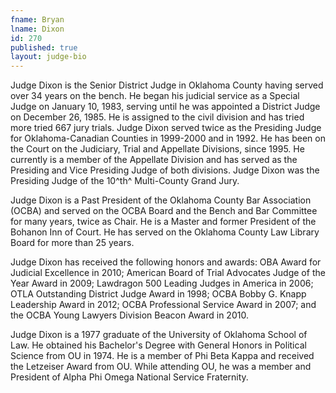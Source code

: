 ```yaml
---
fname: Bryan
lname: Dixon
id: 270
published: true
layout: judge-bio
---
```

Judge Dixon is the Senior District Judge in Oklahoma County having
served over 34 years on the bench. He began his judicial service as a
Special Judge on January 10, 1983, serving until he was appointed a
District Judge on December 26, 1985. He is assigned to the civil
division and has tried more tried 667 jury trials. Judge Dixon served
twice as the Presiding Judge for Oklahoma-Canadian Counties in 1999-2000
and in 1992. He has been on the Court on the Judiciary, Trial and
Appellate Divisions, since 1995. He currently is a member of the
Appellate Division and has served as the Presiding and Vice Presiding
Judge of both divisions. Judge Dixon was the Presiding Judge of the
10^th^ Multi-County Grand Jury.

Judge Dixon is a Past President of the Oklahoma County Bar Association
(OCBA) and served on the OCBA Board and the Bench and Bar Committee for
many years, twice as Chair. He is a Master and former President of the
Bohanon Inn of Court. He has served on the Oklahoma County Law Library
Board for more than 25 years.

Judge Dixon has received the following honors and awards: OBA Award for
Judicial Excellence in 2010; American Board of Trial Advocates Judge of
the Year Award in 2009; Lawdragon 500 Leading Judges in America in 2006;
OTLA Outstanding District Judge Award in 1998; OCBA Bobby G. Knapp
Leadership Award in 2012; OCBA Professional Service Award in 2007; and
the OCBA Young Lawyers Division Beacon Award in 2010.

Judge Dixon is a 1977 graduate of the University of Oklahoma School of
Law. He obtained his Bachelor's Degree with General Honors in Political
Science from OU in 1974. He is a member of Phi Beta Kappa and received
the Letzeiser Award from OU. While attending OU, he was a member and
President of Alpha Phi Omega National Service Fraternity.
